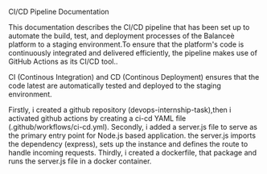 CI/CD Pipeline Documentation

This documentation describes the CI/CD pipeline that has been set up to automate the build, test, and deployment processes of the Balanceè platform to a staging environment.To ensure that the platform's code is continuously integrated and delivered efficiently, the pipeline makes use of GitHub Actions as its CI/CD tool..

CI (Continous Integration) and CD (Continous Deployment) ensures that the code latest are automatically tested and deployed to the staging environment.

Firstly, i created a github repository (devops-internship-task),then i activated github actions by creating a ci-cd YAML file (.github/workflows/ci-cd.yml). Secondly, i added a server.js file to serve as the primary entry point for Node.js based application. the server.js imports the dependency (express), sets up the instance and defines the route to handle incoming requests.
Thirdly, i created a dockerfile, that package and runs the server.js file in a docker container.
